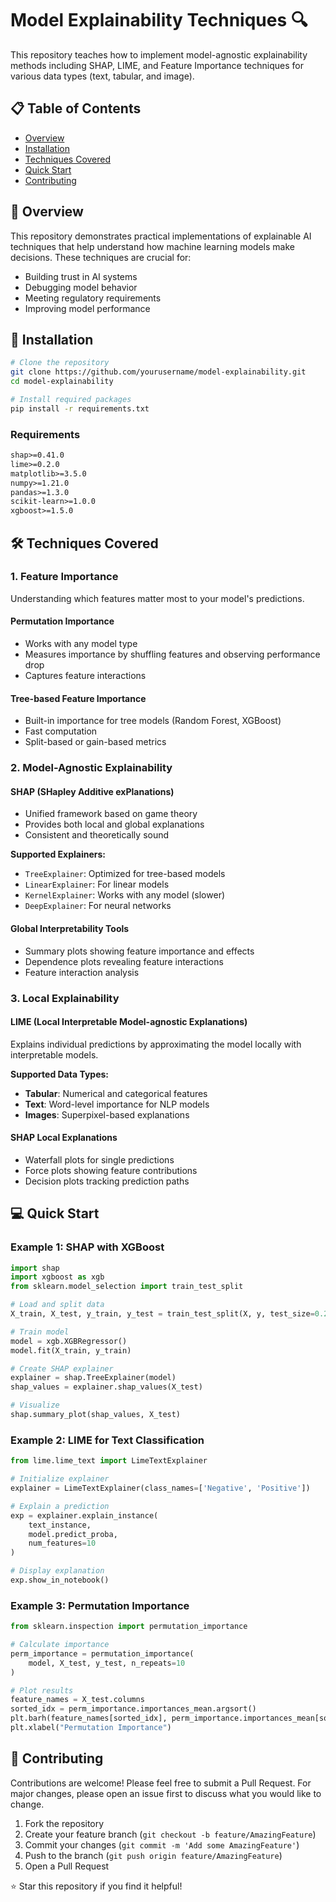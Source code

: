# Model Explainability Techniques 🔍

This repository teaches how to implement model-agnostic explainability methods including SHAP, LIME, and Feature Importance techniques for various data types (text, tabular, and image).

## 📋 Table of Contents
- [Overview](#overview)
- [Installation](#installation)
- [Techniques Covered](#techniques-covered)
- [Quick Start](#quick-start)
- [Contributing](#contributing)

## 🎯 Overview

This repository demonstrates practical implementations of explainable AI techniques that help understand how machine learning models make decisions. These techniques are crucial for:
- Building trust in AI systems
- Debugging model behavior
- Meeting regulatory requirements
- Improving model performance

## 🚀 Installation

```bash
# Clone the repository
git clone https://github.com/yourusername/model-explainability.git
cd model-explainability

# Install required packages
pip install -r requirements.txt
```

### Requirements
```txt
shap>=0.41.0
lime>=0.2.0
matplotlib>=3.5.0
numpy>=1.21.0
pandas>=1.3.0
scikit-learn>=1.0.0
xgboost>=1.5.0
```

## 🛠️ Techniques Covered

### 1. **Feature Importance**
Understanding which features matter most to your model's predictions.

#### Permutation Importance
- Works with any model type
- Measures importance by shuffling features and observing performance drop
- Captures feature interactions

#### Tree-based Feature Importance
- Built-in importance for tree models (Random Forest, XGBoost)
- Fast computation
- Split-based or gain-based metrics

### 2. **Model-Agnostic Explainability**

#### SHAP (SHapley Additive exPlanations)
- Unified framework based on game theory
- Provides both local and global explanations
- Consistent and theoretically sound

**Supported Explainers:**
- `TreeExplainer`: Optimized for tree-based models
- `LinearExplainer`: For linear models
- `KernelExplainer`: Works with any model (slower)
- `DeepExplainer`: For neural networks

#### Global Interpretability Tools
- Summary plots showing feature importance and effects
- Dependence plots revealing feature interactions
- Feature interaction analysis

### 3. **Local Explainability**

#### LIME (Local Interpretable Model-agnostic Explanations)
Explains individual predictions by approximating the model locally with interpretable models.

**Supported Data Types:**
- **Tabular**: Numerical and categorical features
- **Text**: Word-level importance for NLP models
- **Images**: Superpixel-based explanations

#### SHAP Local Explanations
- Waterfall plots for single predictions
- Force plots showing feature contributions
- Decision plots tracking prediction paths

## 💻 Quick Start

### Example 1: SHAP with XGBoost
```python
import shap
import xgboost as xgb
from sklearn.model_selection import train_test_split

# Load and split data
X_train, X_test, y_train, y_test = train_test_split(X, y, test_size=0.2)

# Train model
model = xgb.XGBRegressor()
model.fit(X_train, y_train)

# Create SHAP explainer
explainer = shap.TreeExplainer(model)
shap_values = explainer.shap_values(X_test)

# Visualize
shap.summary_plot(shap_values, X_test)
```

### Example 2: LIME for Text Classification
```python
from lime.lime_text import LimeTextExplainer

# Initialize explainer
explainer = LimeTextExplainer(class_names=['Negative', 'Positive'])

# Explain a prediction
exp = explainer.explain_instance(
    text_instance, 
    model.predict_proba, 
    num_features=10
)

# Display explanation
exp.show_in_notebook()
```

### Example 3: Permutation Importance
```python
from sklearn.inspection import permutation_importance

# Calculate importance
perm_importance = permutation_importance(
    model, X_test, y_test, n_repeats=10
)

# Plot results
feature_names = X_test.columns
sorted_idx = perm_importance.importances_mean.argsort()
plt.barh(feature_names[sorted_idx], perm_importance.importances_mean[sorted_idx])
plt.xlabel("Permutation Importance")
```

## 🤝 Contributing

Contributions are welcome! Please feel free to submit a Pull Request. For major changes, please open an issue first to discuss what you would like to change.

1. Fork the repository
2. Create your feature branch (`git checkout -b feature/AmazingFeature`)
3. Commit your changes (`git commit -m 'Add some AmazingFeature'`)
4. Push to the branch (`git push origin feature/AmazingFeature`)
5. Open a Pull Request

⭐ Star this repository if you find it helpful!
